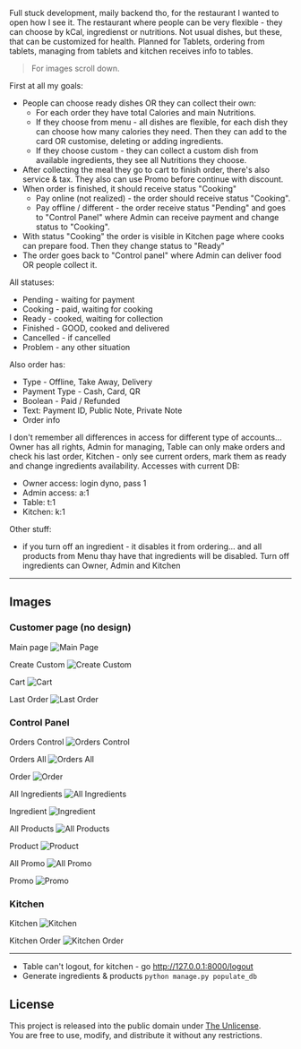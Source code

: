 Full stuck development, maily backend tho, for the restaurant I wanted to open how I see it. The restaurant where people can be very flexible - they can choose by kCal, ingredienst or nutritions. Not usual dishes, but these, that can be customized for health. Planned for Tablets, ordering from tablets, managing from tablets and kitchen receives info to tables.

> For images scroll down.

First at all my goals:
- People can choose ready dishes OR they can collect their own:
  - For each order they have total Calories and main Nutritions.
  - If they choose from menu - all dishes are flexible, for each dish they can choose how many calories they need. Then they can add to the card OR customise, deleting or adding ingredients.
  - If they choose custom - they can collect a custom dish from available ingredients, they see all Nutritions they choose.
- After collecting the meal they go to cart to finish order, there's also service & tax. They also can use Promo before continue with discount. 
- When order is finished, it should receive status "Cooking"
  - Pay online (not realized) - the order should receive status "Cooking".
  - Pay offline / different - the order receive status "Pending" and goes to "Control Panel" where Admin can receive payment and change status to "Cooking".
- With status "Cooking" the order is visible in Kitchen page where cooks can prepare food. Then they change status to "Ready"
- The order goes back to "Control panel" where Admin can deliver food OR people collect it.

All statuses:
- Pending - waiting for payment
- Cooking - paid, waiting for cooking
- Ready - cooked, waiting for collection
- Finished - GOOD, cooked and delivered
- Cancelled - if cancelled
- Problem - any other situation

Also order has:
- Type - Offline, Take Away, Delivery
- Payment Type - Cash, Card, QR
- Boolean - Paid / Refunded
- Text: Payment ID, Public Note, Private Note
- Order info

I don't remember all differences in access for different type of accounts... Owner has all rights, Admin for managing, Table can only make orders and check his last order, Kitchen - only see current orders, mark them as ready and change ingredients availability. Accesses with current DB:
- Owner access: login dyno, pass 1
- Admin access: a:1
- Table: t:1
- Kitchen: k:1

Other stuff:
- if you turn off an ingredient - it disables it from ordering... and all products from Menu thay have that ingredients will be disabled. Turn off ingredients can Owner, Admin and Kitchen

---

## Images

### Customer page (no design)

Main page
![Main Page](imgs/main/mainpage.png)

Create Custom
![Create Custom](imgs/main/custommeal.png)

Cart
![Cart](imgs/main/cart.png)

Last Order
![Last Order](imgs/main/lastorder.png)

### Control Panel

Orders Control
![Orders Control](imgs/control/orderscontrol.png)

Orders All
![Orders All](imgs/control/ordersall.png)

Order
![Order](imgs/control/order.png)

All Ingredients
![All Ingredients](imgs/control/ingredients.png)

Ingredient
![Ingredient](imgs/control/ingredientpage.png)

All Products
![All Products](imgs/control/products.png)

Product
![Product](imgs/control/productspage.png)

All Promo
![All Promo](imgs/control/promo.png)

Promo
![Promo](imgs/control/promopage.png)


### Kitchen

Kitchen
![Kitchen](imgs/kitchen/kitchen.png)

Kitchen Order
![Kitchen Order](imgs/kitchen/kitchenpage.png)

---

* Table can't logout, for kitchen - go http://127.0.0.1:8000/logout
* Generate ingredients & products `python manage.py populate_db`

## License
This project is released into the public domain under [The Unlicense](LICENSE).  
You are free to use, modify, and distribute it without any restrictions.